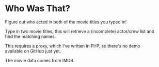 Who Was That?
=============

Figure out who acted in both of the movie titles you typed in!

Type in two movie titles, this will retrieve a (incomplete) actor/crew list and find the matching names.

This requires a proxy, which I've written in PHP, so there's no demo available on GitHub just yet.

The movie data comes from IMDB.
